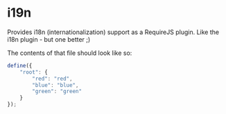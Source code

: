 i19n
====

Provides i18n (internationalization) support as a RequireJS plugin. Like the i18n plugin - but one better ;)


The contents of that file should look like so:

```//my/nls/colors.js contents:
define({
    "root": {
        "red": "red",
        "blue": "blue",
        "green": "green"
    }
});
